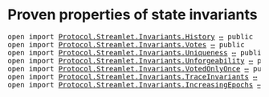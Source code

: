 # Proven properties of state invariants
<!--
<pre class="Agda"><a id="54" class="Symbol">{-#</a> <a id="58" class="Keyword">OPTIONS</a> <a id="66" class="Pragma">--safe</a> <a id="73" class="Symbol">#-}</a>
<a id="77" class="Keyword">open</a> <a id="82" class="Keyword">import</a> <a id="89" href="Protocol.Streamlet.Assumptions.html" class="Module">Protocol.Streamlet.Assumptions</a>

<a id="121" class="Keyword">module</a> <a id="128" href="Protocol.Streamlet.Invariants.html" class="Module">Protocol.Streamlet.Invariants</a> <a id="158" class="Symbol">(</a><a id="159" href="Protocol.Streamlet.Invariants.html#159" class="Bound">⋯</a> <a id="161" class="Symbol">:</a> <a id="163" class="Symbol">_)</a> <a id="166" class="Keyword">where</a>
</pre>-->

<pre class="Agda"><a id="189" class="Keyword">open</a> <a id="194" class="Keyword">import</a> <a id="201" href="Protocol.Streamlet.Invariants.History.html" class="Module">Protocol.Streamlet.Invariants.History</a> <a id="239" href="Protocol.Streamlet.Invariants.html#159" class="Bound">⋯</a> <a id="241" class="Keyword">public</a>
<a id="248" class="Keyword">open</a> <a id="253" class="Keyword">import</a> <a id="260" href="Protocol.Streamlet.Invariants.Votes.html" class="Module">Protocol.Streamlet.Invariants.Votes</a> <a id="296" href="Protocol.Streamlet.Invariants.html#159" class="Bound">⋯</a> <a id="298" class="Keyword">public</a>
<a id="305" class="Keyword">open</a> <a id="310" class="Keyword">import</a> <a id="317" href="Protocol.Streamlet.Invariants.Uniqueness.html" class="Module">Protocol.Streamlet.Invariants.Uniqueness</a> <a id="358" href="Protocol.Streamlet.Invariants.html#159" class="Bound">⋯</a> <a id="360" class="Keyword">public</a>
<a id="367" class="Keyword">open</a> <a id="372" class="Keyword">import</a> <a id="379" href="Protocol.Streamlet.Invariants.Unforgeability.html" class="Module">Protocol.Streamlet.Invariants.Unforgeability</a> <a id="424" href="Protocol.Streamlet.Invariants.html#159" class="Bound">⋯</a> <a id="426" class="Keyword">public</a>
<a id="433" class="Keyword">open</a> <a id="438" class="Keyword">import</a> <a id="445" href="Protocol.Streamlet.Invariants.VotedOnlyOnce.html" class="Module">Protocol.Streamlet.Invariants.VotedOnlyOnce</a> <a id="489" href="Protocol.Streamlet.Invariants.html#159" class="Bound">⋯</a> <a id="491" class="Keyword">public</a>
<a id="498" class="Keyword">open</a> <a id="503" class="Keyword">import</a> <a id="510" href="Protocol.Streamlet.Invariants.TraceInvariants.html" class="Module">Protocol.Streamlet.Invariants.TraceInvariants</a> <a id="556" href="Protocol.Streamlet.Invariants.html#159" class="Bound">⋯</a> <a id="558" class="Keyword">public</a>
<a id="565" class="Keyword">open</a> <a id="570" class="Keyword">import</a> <a id="577" href="Protocol.Streamlet.Invariants.IncreasingEpochs.html" class="Module">Protocol.Streamlet.Invariants.IncreasingEpochs</a> <a id="624" href="Protocol.Streamlet.Invariants.html#159" class="Bound">⋯</a> <a id="626" class="Keyword">public</a>
</pre>